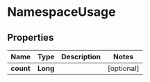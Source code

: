 

# NamespaceUsage


## Properties

| Name | Type | Description | Notes |
|------------ | ------------- | ------------- | -------------|
|**count** | **Long** |  |  [optional] |



